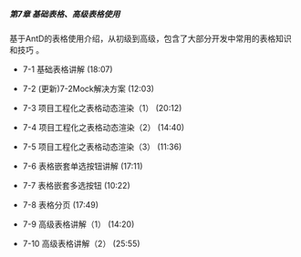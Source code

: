 ##### 第7章 基础表格、高级表格使用

基于AntD的表格使用介绍，从初级到高级，包含了大部分开发中常用的表格知识和技巧 。

-  7-1 基础表格讲解 (18:07)

  

-  7-2 (更新)7-2Mock解决方案 (12:03)
-  7-3 项目工程化之表格动态渲染（1） (20:12)
-  7-4 项目工程化之表格动态渲染（2） (14:40)
-  7-5 项目工程化之表格动态渲染（3） (11:36)
-  7-6 表格嵌套单选按钮讲解 (17:11)
-  7-7 表格嵌套多选按钮 (10:22)
-  7-8 表格分页 (17:49)
-  7-9 高级表格讲解（1） (14:20)
-  7-10 高级表格讲解（2） (25:55) 
